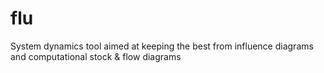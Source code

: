 # flu

System dynamics tool aimed at keeping the best from influence diagrams and computational stock & flow diagrams
